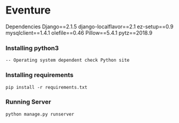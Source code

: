 # Eventure

Dependencies
Django==2.1.5
django-localflavor==2.1
ez-setup==0.9
mysqlclient==1.4.1
olefile==0.46
Pillow==5.4.1
pytz==2018.9

### Installing python3
~~~
-- Operating system dependent check Python site
~~~

### Installing requirements
~~~
pip install -r requirements.txt
~~~

### Running Server
~~~
python manage.py runserver
~~~
